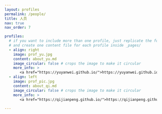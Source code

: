 ```yaml
---
layout: profiles
permalink: /people/
title: 人员
nav: true
nav_order: 7

profiles:
  # if you want to include more than one profile, just replicate the following block
  # and create one content file for each profile inside _pages/
  - align: right
    image: prof_yu.jpg
    content: about_yu.md
    image_circular: false # crops the image to make it circular
    more_info: >
       <a href="https://yuyanwei.github.io/">https://yuyanwei.github.io/</a>
  - align: left
    image: prof_pic.jpg
    content: about_qi.md
    image_circular: false # crops the image to make it circular
    more_info: >
       <a href="https://qijianpeng.github.io/">https://qijianpeng.github.io/</a>
      
---
```

